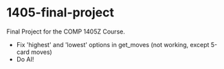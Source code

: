 # 1405-final-project
Final Project for the COMP 1405Z Course.

- Fix 'highest' and 'lowest' options in get_moves (not working, except 5-card moves)
- Do AI!
